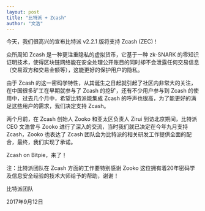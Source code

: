 ```yaml
---
layout: post
title: "比特派 + Zcash"
author: "文浩"
---
```

今天，我们很高兴的宣布比特派 v2.2.1 版将支持 Zcash (ZEC)！

众所周知 Zcash 是一种更注重隐私的虚拟货币，它基于一种 zk-SNARK 的零知识证明技术，使得区块链网络能在安全处理公开账目的同时却不会泄露任何交易信息（交易双方和交易金额等），这能更好的保护用户的隐私。

由于 Zcash 的这一密码学特性，从其诞生之日起就引起了社区内非常大的关注，在中国很多矿工在早期就参与了 Zcash 的挖矿，还有不少用户参与到 Zcash 的使用中，过去几个月中，希望比特派能集成 Zcash 的呼声也很高，为了能更好的满足这些用户的需求，我们决定支持 Zcash。

两个月前，在 Zcash 创始人 Zooko 和亚太区负责人 Zirui 到访北京期间，比特派 CEO 文浩曾与 Zooko 进行了深入的交流，当时我们就已决定在今年九月支持 Zcash，Zooko 也表达了 Zcash 团队会为比特派的相关研发工作提供全面的配合，最终，我们实现了承诺。

Zcash on Bitpie，来了！

注：比特派团队在 Zcash 方面的工作要特别感谢 Zooko 这位拥有着20年密码学及信息安全经验的技术大师给予的帮助，谢谢！

比特派团队

2017年9月12日

